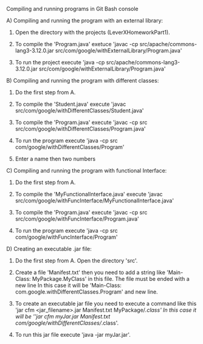 Compiling and running programs in Git Bash console

A) Compiling and running the program with an external library:
  
  1. Open the directory with the projects (LeverXHomeworkPart1).
   
  2. To compile the 'Program.java' exetuce 'javac -cp src/apache/commons-lang3-3.12.0.jar src/com/google/withExternalLibrary/Program.java'
  
  3. To run the project execute 'java -cp src/apache/commons-lang3-3.12.0.jar src/com/google/withExternalLibrary/Program.java'
  
B) Compiling and running the program with different classes:
  
  1. Do the first step from A.
  
  2. To compile the 'Student.java' execute 'javac src/com/google/withDifferentClasses/Student.java'
  
  3. To compile the 'Program.java' execute 'javac -cp src src/com/google/withDifferentClasses/Program.java'
  
  4. To run the program execute 'java -cp src com/google/withDifferentClasses/Program'
  
  5. Enter a name then two numbers 
  
C) Compiling and running the program with functional Interface:

  1. Do the first step from A.
  
  2. To compile the 'MyFunctionalInterface.java' execute 'javac src/com/google/withFuncInterface/MyFunctionalInterface.java'
  
  3. To compile the 'Program.java' execute 'javac -cp src src/com/google/withFuncInterface/Program.java'
  
  4. To run the program execute 'java -cp src com/google/withFuncInterface/Program'
  
D) Creating an executable .jar file:

  1. Do the first step from A. Open the directory 'src'.
 
  2. Create a file 'Manifest.txt' then you need to add a string like 'Main-Class: MyPackage.MyClass' in this file. The file must be ended with a new line
     In this case it will be 'Main-Class: com.google.withDifferentClasses.Program' and new line.

  3. To create an executable jar file you need to execute a command like this 'jar cfm <jar_filename>.jar Manifest.txt MyPackage/*.class'
     In this case it will be ''jar cfm myJar.jar Manifest.txt com/google/withDifferentClasses/*.class'.

  4. To run this jar file execute 'java -jar myJar.jar'.
  
  
  
